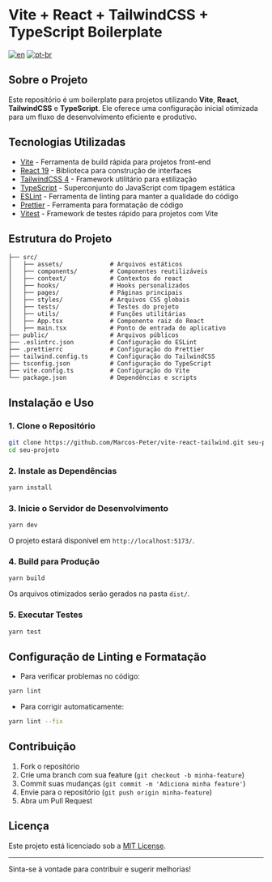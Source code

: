 # Vite + React + TailwindCSS + TypeScript Boilerplate

[![en](https://img.shields.io/badge/lang-en-red.svg)](https://github.com/Marcos-Peter/vite-react-tailwind/blob/master/README.md)
[![pt-br](https://img.shields.io/badge/lang-pt--br-green.svg)](https://github.com/Marcos-Peter/vite-react-tailwind/blob/master/README.pt-br.md)

## Sobre o Projeto

Este repositório é um boilerplate para projetos utilizando **Vite**, **React**, **TailwindCSS** e **TypeScript**. Ele oferece uma configuração inicial otimizada para um fluxo de desenvolvimento eficiente e produtivo.

## Tecnologias Utilizadas

- [Vite](https://vitejs.dev/) - Ferramenta de build rápida para projetos front-end
- [React 19](https://react.dev/) - Biblioteca para construção de interfaces
- [TailwindCSS 4](https://tailwindcss.com/) - Framework utilitário para estilização
- [TypeScript](https://www.typescriptlang.org/) - Superconjunto do JavaScript com tipagem estática
- [ESLint](https://eslint.org/) - Ferramenta de linting para manter a qualidade do código
- [Prettier](https://prettier.io/) - Ferramenta para formatação de código
- [Vitest](https://vitest.dev/) - Framework de testes rápido para projetos com Vite

## Estrutura do Projeto

```
├── src/
│   ├── assets/             # Arquivos estáticos
│   ├── components/         # Componentes reutilizáveis
│   ├── context/            # Contextos do react
│   ├── hooks/              # Hooks personalizados
│   ├── pages/              # Páginas principais
│   ├── styles/             # Arquivos CSS globais
│   ├── tests/              # Testes do projeto
│   ├── utils/              # Funções utilitárias
│   ├── App.tsx             # Componente raiz do React
│   ├── main.tsx            # Ponto de entrada do aplicativo
├── public/                 # Arquivos públicos
├── .eslintrc.json          # Configuração do ESLint
├── .prettierrc             # Configuração do Prettier
├── tailwind.config.ts      # Configuração do TailwindCSS
├── tsconfig.json           # Configuração do TypeScript
├── vite.config.ts          # Configuração do Vite
└── package.json            # Dependências e scripts
```

## Instalação e Uso

### 1. Clone o Repositório

```sh
git clone https://github.com/Marcos-Peter/vite-react-tailwind.git seu-projeto
cd seu-projeto
```

### 2. Instale as Dependências

```sh
yarn install
```

### 3. Inicie o Servidor de Desenvolvimento

```sh
yarn dev
```

O projeto estará disponível em `http://localhost:5173/`.

### 4. Build para Produção

```sh
yarn build
```

Os arquivos otimizados serão gerados na pasta `dist/`.

### 5. Executar Testes

```sh
yarn test
```

## Configuração de Linting e Formatação

- Para verificar problemas no código:

```sh
yarn lint
```

- Para corrigir automaticamente:

```sh
yarn lint --fix
```

## Contribuição

1. Fork o repositório
2. Crie uma branch com sua feature (`git checkout -b minha-feature`)
3. Commit suas mudanças (`git commit -m 'Adiciona minha feature'`)
4. Envie para o repositório (`git push origin minha-feature`)
5. Abra um Pull Request

## Licença

Este projeto está licenciado sob a [MIT License](LICENSE).

---

Sinta-se à vontade para contribuir e sugerir melhorias!
